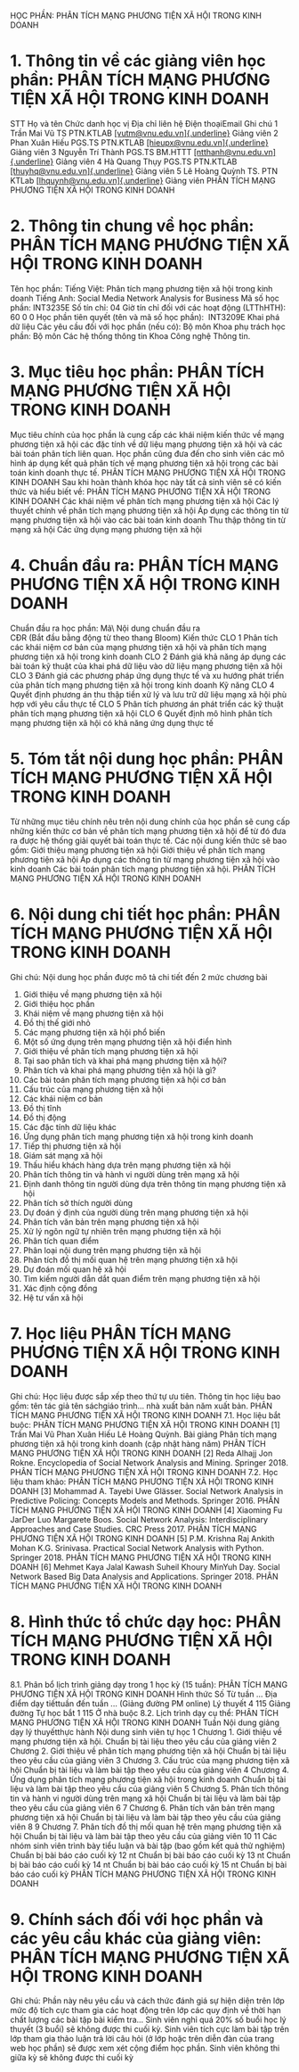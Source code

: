 HỌC PHẦN: PHÂN TÍCH MẠNG PHƯƠNG TIỆN XÃ HỘI TRONG KINH DOANH
# 1. Thông tin về các giảng viên học phần: PHÂN TÍCH MẠNG PHƯƠNG TIỆN XÃ HỘI TRONG KINH DOANH
STT Họ và tên Chức danh học vị Địa chỉ liên hệ Điện thoạiEmail Ghi chú 1 Trần Mai Vũ TS PTN.KTLAB [[vutm\@vnu.edu.vn]{.underline}](mailto:vutm@vnu.edu.vn) Giảng viên
2 Phan Xuân Hiếu PGS.TS PTN.KTLAB [[hieupx\@vnu.edu.vn]{.underline}](mailto:hieupx@vnu.edu.vn) Giảng viên
3 Nguyễn Trí Thành PGS.TS BM.HTTT [[ntthanh\@vnu.edu.vn]{.underline}](mailto:ntthanh@vnu.edu.vn) Giảng viên
4 Hà Quang Thụy PGS.TS PTN.KTLAB [[thuyhq\@vnu.edu.vn]{.underline}](mailto:thuyhq@vnu.edu.vn) Giảng viên
5 Lê Hoàng Quỳnh TS. PTN KTLab [[lhquynh\@vnu.edu.vn]{.underline}](mailto:lhquynh@vnu.edu.vn) Giảng viên
PHÂN TÍCH MẠNG PHƯƠNG TIỆN XÃ HỘI TRONG KINH DOANH
# 2. Thông tin chung về học phần: PHÂN TÍCH MẠNG PHƯƠNG TIỆN XÃ HỘI TRONG KINH DOANH 
Tên học phần: Tiếng Việt: Phân tích mạng phương tiện xã hội trong kinh doanh Tiếng Anh: Social Media Network Analysis for Business Mã số học phần: INT3235E Số tín chỉ: 04 Giờ tín chỉ đối với các hoạt động (LTThHTH): 60 0 0 Học phần tiên quyết (tên và mã số học phần): ​​ INT3209E Khai phá dữ liệu Các yêu cầu đối với học phần (nếu có): Bộ môn Khoa phụ trách học phần: Bộ môn Các hệ thống thông tin Khoa Công nghệ Thông tin.
# 3. Mục tiêu học phần: PHÂN TÍCH MẠNG PHƯƠNG TIỆN XÃ HỘI TRONG KINH DOANH
Mục tiêu chính của học phần là cung cấp các khái niệm kiến thức về mạng phương tiện xã hội các đặc tính về dữ liệu mạng phương tiện xã hội và các bài toán phân tích liên quan. Học phần cũng đưa đến cho sinh viên các mô hình áp dụng kết quả phân tích về mạng phương tiện xã hội trong các bài toán kinh doanh thực tế. PHÂN TÍCH MẠNG PHƯƠNG TIỆN XÃ HỘI TRONG KINH DOANH
Sau khi hoàn thành khóa học này tất cả sinh viên sẽ có kiến thức và hiểu biết về: PHÂN TÍCH MẠNG PHƯƠNG TIỆN XÃ HỘI TRONG KINH DOANH Các khái niệm về phân tích mạng phương tiện xã hội Các lý thuyết chính về phân tích mạng phương tiện xã hội Áp dụng các thông tin từ mạng phương tiện xã hội vào các bài toán kinh doanh Thu thập thông tin từ mạng xã hội Các ứng dụng mạng phương tiện xã hội
# 4. Chuẩn đầu ra: PHÂN TÍCH MẠNG PHƯƠNG TIỆN XÃ HỘI TRONG KINH DOANH
Chuẩn đầu ra học phần: Mã\ Nội dung chuẩn đầu ra\
CĐR (Bắt đầu bằng động từ theo thang Bloom) Kiến thức
CLO 1 Phân tích các khái niệm cơ bản của mạng phương tiện xã hội và phân tích mạng phương tiện xã hội trong kinh doanh
CLO 2 Đánh giá khả năng áp dụng các bài toán kỹ thuật của khai phá dữ liệu vào dữ liệu mạng phương tiện xã hội
CLO 3 Đánh giá các phương pháp ứng dụng thực tế và xu hướng phát triển của phân tích mạng phương tiện xã hội trong kinh doanh
Kỹ năng
CLO 4 Quyết định phương án thu thập tiền xử lý và lưu trữ dữ liệu mạng xã hội phù hợp với yêu cầu thực tế
CLO 5 Phân tích phương án phát triển các kỹ thuật phân tích mạng phương tiện xã hội
CLO 6 Quyết định mô hình phân tích mạng phương tiện xã hội có khả năng ứng dụng thực tế 
# 5. Tóm tắt nội dung học phần: PHÂN TÍCH MẠNG PHƯƠNG TIỆN XÃ HỘI TRONG KINH DOANH
Từ những mục tiêu chính nêu trên nội dung chính của học phần sẽ cung
cấp những kiến thức cơ bản về phân tích mạng phương tiện xã hội để từ đó
đưa ra được hệ thống giải quyết bài toán thực tế.
Các nội dung kiến thức sẽ bao gồm: Giới thiệu mạng phương tiện xã hội Giới thiệu về phân tích mạng phương tiện xã hội Áp dụng các thông tin từ mạng phương tiện xã hội vào kinh doanh Các bài toán phân tích mạng phương tiện xã hội.
PHÂN TÍCH MẠNG PHƯƠNG TIỆN XÃ HỘI TRONG KINH DOANH
# 6. Nội dung chi tiết học phần: PHÂN TÍCH MẠNG PHƯƠNG TIỆN XÃ HỘI TRONG KINH DOANH
Ghi chú: Nội dung học phần được mô tả chi tiết đến 2 mức chương bài
1. Giới thiệu về mạng phương tiện xã hội
1. Giới thiệu học phần
2. Khái niệm về mạng phương tiện xã hội
3. Đồ thị thế giới nhỏ
4. Các mạng phương tiện xã hội phổ biến
5. Một số ứng dụng trên mạng phương tiện xã hội điển hình
2. Giới thiệu về phân tích mạng phương tiện xã hội
1. Tại sao phân tích và khai phá mạng phương tiện xã hội?
2. Phân tích và khai phá mạng phương tiện xã hội là gì?
3. Các bài toán phân tích mạng phương tiện xã hội cơ bản
3. Cấu trúc của mạng phương tiện xã hội
1. Các khái niệm cơ bản
2. Đồ thị tĩnh
3. Đồ thị động
4. Các đặc tính dữ liệu khác
4. Ứng dụng phân tích mạng phương tiện xã hội trong kinh doanh
1. Tiếp thị phương tiện xã hội
2. Giám sát mạng xã hội
3. Thấu hiểu khách hàng dựa trên mạng phương tiện xã hội
5. Phân tích thông tin và hành vi người dùng trên mạng xã hội
1. Định danh thông tin người dùng dựa trên thông tin mạng phương
tiện xã hội
2. Phân tích sở thích người dùng
3. Dự đoán ý định của người dùng trên mạng phương tiện xã hội
6. Phân tích văn bản trên mạng phương tiện xã hội
1. Xử lý ngôn ngữ tự nhiên trên mạng phương tiện xã hội
2. Phân tích quan điểm
3. Phân loại nội dung trên mạng phương tiện xã hội
7. Phân tích đồ thị mối quan hệ trên mạng phương tiện xã hội
1. Dự đoán mối quan hệ xã hội
2. Tìm kiếm người dẫn dắt quan điểm trên mạng phương tiện xã hội
3. Xác định cộng đồng
4. Hệ tư vấn xã hội
# 7. Học liệu PHÂN TÍCH MẠNG PHƯƠNG TIỆN XÃ HỘI TRONG KINH DOANH
Ghi chú: Học liệu được sắp xếp theo thứ tự ưu tiên. Thông tin học liệu bao gồm: tên tác giả tên sáchgiáo trình... nhà xuất bản năm xuất bản. PHÂN TÍCH MẠNG PHƯƠNG TIỆN XÃ HỘI TRONG KINH DOANH
7.1. Học liệu bắt buộc: PHÂN TÍCH MẠNG PHƯƠNG TIỆN XÃ HỘI TRONG KINH DOANH \[1\] Trần Mai Vũ Phan Xuân Hiếu Lê Hoàng Quỳnh. Bài giảng Phân tích mạng phương tiện xã hội trong kinh doanh (cập nhật hàng năm) PHÂN TÍCH MẠNG PHƯƠNG TIỆN XÃ HỘI TRONG KINH DOANH \[2\] Reda Alhajj Jon Rokne. Encyclopedia of Social Network Analysis and Mining. Springer 2018. PHÂN TÍCH MẠNG PHƯƠNG TIỆN XÃ HỘI TRONG KINH DOANH 7.2. Học liệu tham khảo: PHÂN TÍCH MẠNG PHƯƠNG TIỆN XÃ HỘI TRONG KINH DOANH \[3\] Mohammad A. Tayebi Uwe Glässer. Social Network Analysis in Predictive Policing: Concepts Models and Methods. Springer 2016. PHÂN TÍCH MẠNG PHƯƠNG TIỆN XÃ HỘI TRONG KINH DOANH \[4\] Xiaoming Fu JarDer Luo Margarete Boos. Social Network Analysis: Interdisciplinary Approaches and Case Studies. CRC Press 2017. PHÂN TÍCH MẠNG PHƯƠNG TIỆN XÃ HỘI TRONG KINH DOANH \[5\] P.M. Krishna Raj Ankith Mohan K.G. Srinivasa. Practical Social Network Analysis with Python. Springer 2018. PHÂN TÍCH MẠNG PHƯƠNG TIỆN XÃ HỘI TRONG KINH DOANH \[6\] Mehmet Kaya Jalal Kawash Suheil Khoury MinYuh Day. Social Network Based Big Data Analysis and Applications. Springer 2018. PHÂN TÍCH MẠNG PHƯƠNG TIỆN XÃ HỘI TRONG KINH DOANH
# 8. Hình thức tổ chức dạy học: PHÂN TÍCH MẠNG PHƯƠNG TIỆN XÃ HỘI TRONG KINH DOANH
8.1. Phân bổ lịch trình giảng dạy trong 1 học kỳ (15 tuần): PHÂN TÍCH MẠNG PHƯƠNG TIỆN XÃ HỘI TRONG KINH DOANH Hình thức Số Từ tuần ... Địa điểm dạy tiếttuần đến tuần ... (Giảng đường PM online) Lý thuyết 4 115 Giảng đường Tự học bắt 1 115 Ở nhà buộc 8.2. Lịch trình dạy cụ thể: PHÂN TÍCH MẠNG PHƯƠNG TIỆN XÃ HỘI TRONG KINH DOANH Tuần Nội dung giảng dạy lý thuyếtthực hành Nội dung sinh viên tự học 1 Chương 1. Giới thiệu về mạng phương tiện xã hội. Chuẩn bị tài liệu theo yêu cầu của giảng viên
2 Chương 2. Giới thiệu về phân tích mạng phương tiện xã hội Chuẩn bị tài liệu theo yêu cầu của giảng viên
3 Chương 3. Cấu trúc của mạng phương tiện xã hội Chuẩn bị tài liệu và làm bài tập theo yêu cầu của giảng viên
4 Chương 4. Ứng dụng phân tích mạng phương tiện xã hội trong kinh doanh Chuẩn bị tài liệu và làm bài tập theo yêu cầu của giảng viên
5 Chương 5. Phân tích thông tin và hành vi người dùng trên mạng xã hội Chuẩn bị tài liệu và làm bài tập theo yêu cầu của giảng viên
6
7 Chương 6. Phân tích văn bản trên mạng phương tiện xã hội Chuẩn bị tài liệu và làm bài tập theo yêu cầu của giảng viên
8
9 Chương 7. Phân tích đồ thị mối quan hệ trên mạng phương tiện xã hội Chuẩn bị tài liệu và làm bài tập theo yêu cầu của giảng viên
10
11 Các nhóm sinh viên trình bày tiểu luận và bài tập (bao gồm kết quả thử nghiệm) Chuẩn bị bài báo cáo cuối kỳ
12 nt Chuẩn bị bài báo cáo cuối kỳ
13 nt Chuẩn bị bài báo cáo cuối kỳ
14 nt Chuẩn bị bài báo cáo cuối kỳ
15 nt Chuẩn bị bài báo cáo cuối kỳ
PHÂN TÍCH MẠNG PHƯƠNG TIỆN XÃ HỘI TRONG KINH DOANH
# 9. Chính sách đối với học phần và các yêu cầu khác của giảng viên: PHÂN TÍCH MẠNG PHƯƠNG TIỆN XÃ HỘI TRONG KINH DOANH
Ghi chú: Phần này nêu yêu cầu và cách thức đánh giá sự hiện diện trên lớp mức độ tích cực tham gia các hoạt động trên lớp các quy định về thời hạn chất lượng các bài tập bài kiểm tra... Sinh viên nghỉ quá 20% số buổi học lý thuyết (3 buổi) sẽ không được thi cuối kỳ. Sinh viên tích cực làm bài tập trên lớp tham gia thảo luận trả lời câu hỏi (ở lớp hoặc trên diễn đàn của trang web học phần) sẽ được xem xét cộng điểm học phần. Sinh viên không thi giữa kỳ sẽ không được thi cuối kỳ
